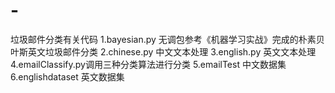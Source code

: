 # -
垃圾邮件分类有关代码
1.bayesian.py 无调包参考《机器学习实战》完成的朴素贝叶斯英文垃圾邮件分类
2.chinese.py 中文文本处理
3.english.py 英文文本处理
4.emailClassify.py调用三种分类算法进行分类
5.emailTest 中文数据集
6.englishdataset 英文数据集
